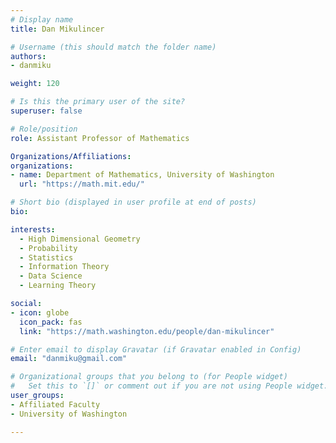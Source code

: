 ```yaml
---
# Display name
title: Dan Mikulincer

# Username (this should match the folder name)
authors:
- danmiku

weight: 120

# Is this the primary user of the site?
superuser: false

# Role/position
role: Assistant Professor of Mathematics

Organizations/Affiliations:
organizations:
- name: Department of Mathematics, University of Washington
  url: "https://math.mit.edu/"

# Short bio (displayed in user profile at end of posts)
bio:

interests:
  - High Dimensional Geometry
  - Probability
  - Statistics
  - Information Theory
  - Data Science
  - Learning Theory

social:
- icon: globe
  icon_pack: fas
  link: "https://math.washington.edu/people/dan-mikulincer"

# Enter email to display Gravatar (if Gravatar enabled in Config)
email: "danmiku@gmail.com"

# Organizational groups that you belong to (for People widget)
#   Set this to `[]` or comment out if you are not using People widget.
user_groups:
- Affiliated Faculty
- University of Washington

---
```

